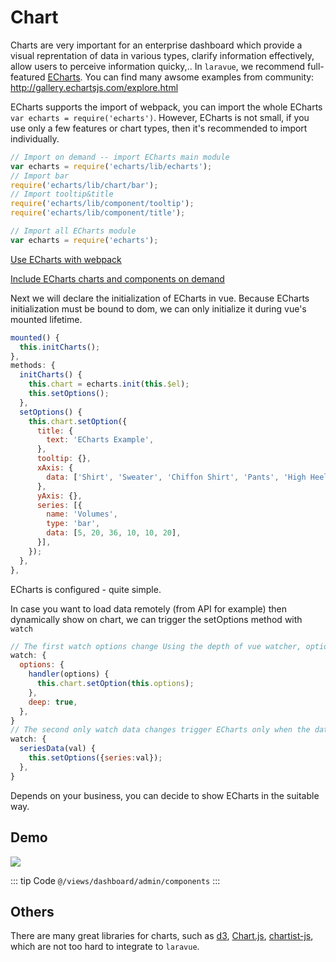 # Chart

Charts are very important for an enterprise dashboard which provide a visual reprentation of data in various types, clarify information effectively, allow users to perceive information quicky,.. In `laravue`, we recommend full-featured [ECharts](https://echarts.apache.org/en/index.html).
You can find many awsome examples from community: http://gallery.echartsjs.com/explore.html

ECharts supports the import of webpack, you can import the whole ECharts `var echarts = require('echarts')`. However, ECharts is not small, if you use only a few features or chart types, then it's recommended to import individually.

```js
// Import on demand -- import ECharts main module
var echarts = require('echarts/lib/echarts');
// Import bar
require('echarts/lib/chart/bar');
// Import tooltip&title
require('echarts/lib/component/tooltip');
require('echarts/lib/component/title');

// Import all ECharts module
var echarts = require('echarts');
```

[Use ECharts with webpack](https://ecomfe.github.io/echarts-doc/public/en/tutorial.html#Use%20ECharts%20with%20webpack)

[Include ECharts charts and components on demand](https://ecomfe.github.io/echarts-doc/public/en/tutorial.html#Use%20ECharts%20with%20webpack)

Next we will declare the initialization of ECharts in vue. Because ECharts initialization must be bound to dom, we can only initialize it during vue's mounted lifetime.

```js
mounted() {
  this.initCharts();
},
methods: {
  initCharts() {
    this.chart = echarts.init(this.$el);
    this.setOptions();
  },
  setOptions() {
    this.chart.setOption({
      title: {
        text: 'ECharts Example',
      },
      tooltip: {},
      xAxis: {
        data: ['Shirt', 'Sweater', 'Chiffon Shirt', 'Pants', 'High Heels', 'Socks'],
      },
      yAxis: {},
      series: [{
        name: 'Volumes',
        type: 'bar',
        data: [5, 20, 36, 10, 10, 20],
      }],
    });
  },
},
```

ECharts is configured - quite simple.

In case you want to load data remotely (from API for example) then dynamically show on chart, we can trigger the setOptions method with `watch`

```js
// The first watch options change Using the depth of vue watcher, options are re-setOption
watch: {
  options: {
    handler(options) {
      this.chart.setOption(this.options);
    },
    deep: true,
  },
}
// The second only watch data changes trigger ECharts only when the data changes
watch: {
  seriesData(val) {
    this.setOptions({series:val});
  },
}
```

Depends on your business, you can decide to show ECharts in the suitable way.

## Demo

![](https://wpimg.wallstcn.com/137aeadd-ad0e-4b21-badd-c53f96b7482b.gif)

::: tip Code
`@/views/dashboard/admin/components`
:::

## Others

There are many great libraries for charts, such as [d3](https://github.com/d3/d3), [Chart.js](https://github.com/chartjs/Chart.js), [chartist-js](https://github.com/gionkunz/chartist-js), which are not too hard to integrate to `laravue`.